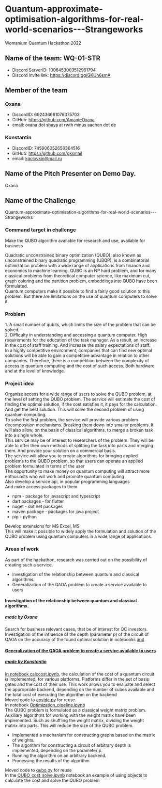 # Quantum-approximate-optimisation-algorithms-for-real-world-scenarios---Strangeworks
Womanium Quantum Hackathon 2022

## Name of the team: WQ-01-STR
- Discord ServerID: 1006453003512991794
- Discord Invite link: https://discord.gg/GKUh6smA
## Member of the team
### Oxana
- DiscordID: 692436681076375703
- GitHub: https://github.com/AmanieOxana
- email: oxana dot shaya at rwth minus aachen dot de
### Konstantin
- DiscordID: 745906052658364516
- GitHub: https://github.com/gksmail
- email: kgolovkin@mail.ru
## Name of the Pitch Presenter on Demo Day.
Oxana
## Name of the Challenge
   Quantum-approximate-optimisation-algorithms-for-real-world-scenarios---Strangeworks
###  Command target in challenge
Make the QUBO algorithm available for research and use, available for business
<div>
  Quadratic unconstrained binary optimization (QUBO), also known as unconstrained binary quadratic programming (UBQP), is a combinatorial optimization problem with a wide range of applications from finance and economics to machine learning. QUBO is an NP hard problem, and for many classical problems from theoretical computer science, like maximum cut, graph coloring and the partition problem, embeddings into QUBO have been formulated.
</div>
<div>
Quantum computers make it possible to find a fairly good solution to this problem. But there are limitations on the use of quantum computers to solve it.
</div>
<h3> Problem </h3>
<div>
1. A small number of qubits, which limits the size of the problem that can be solved.
</div>
<div>
2. Difficulty in understanding and accessing a quantum computer. High requirements for the education of the task manager. As a result, an increase in the cost of staff training. And increase the salary expectations of staff.
</div>
<div>
In a highly competitive environment, companies that can find new optimal solutions will be able to gain a competitive advantage in relation to other companies. Therefore, there is a competition between the complexity of access to quantum computing and the cost of such access. Both hardware and at the level of knowledge.
</div>

### Project idea
<div>
Organize access for a wide range of users to solve the QUBO problem, at the level of setting the QUBO problem. The service will estimate the cost of finding the optimal solution, if the cost satisfies it, it pays for the calculation. And get the best solution.
This will solve the second problem of using quantum computing.
</div>
<div>
To solve the first problem, the service will provide various problem decomposition mechanisms. Breaking them down into smaller problems. It will also allow, on the basis of classical algorithms, to merge a broken task into a single whole.
</div>
<div>
This service may be of interest to researchers of the problem. They will be able to offer their own methods of splitting the task into parts and merging them. And provide your solution on a commercial basis.
</div>
<div>
The service will allow you to create algorithms for bringing applied problems to the QUBO problem, so that users can operate an applied problem formulated in terms of the user
</div>
<div>
The opportunity to make money on quantum computing will attract more enthusiasts who will work and promote quantum computing
</div>
<div>
Also develop a service api, in popular programming languages
</div>
<div>
And make access packages to them
</div>

- npm - package for javascript and typescript
- dart packages - for flutter
- nuget - dot net packages
- maven package - packages for java project
- pip - python
<div>
Develop extensions for MS Excel, MS 
</div>
<div>
This will make it possible to widely apply the formulation and solution of the QUBO problem using quantum computers in a wide range of applications.
</div>

### Areas of work
As part of the hackathon, research was carried out on the possibility of creating such a service.

- Investigation of the relationship between quantum and classical algorithms. 
- Generalization of the QAOA problem to create a service available to users

#### Investigation of the relationship between quantum and classical algorithms. 
#####  made by Oxana

Search for business relevant cases, that be of interest for QC investors. Investigation of the influence of the depth (parameter p) of the circuit of QAOA on the accuracy of the found optimal solution in notebooks  <a href='https://github.com/WQ-01-STR/Quantum-approximate-optimisation-algorithms-for-real-world-scenarios---Strangeworks/blob/main/calccost_for_different_depths.ipynb'> and  <a href='https://github.com/WQ-01-STR/Quantum-approximate-optimisation-algorithms-for-real-world-scenarios---Strangeworks/blob/main/QUBO_cost_solve_with_different_depths(2).ipynb'>

#### Generalization of the QAOA problem to create a service available to users
#####  made by Konstantin
<div>
In notebook <a href='https://github.com/WQ-01-STR/Quantum-approximate-optimisation-algorithms-for-real-world-scenarios---Strangeworks/blob/main/calccost.ipynb'>calccost.ipynb</a>, the calculation of the cost of a quantum circuit is implemented, for various platforms. Platforms differ in the set of basis gates and the cost of their use. This work allows you to evaluate and select the appropriate backend, depending on the number of cubes available and the total cost of executing the algorithm on the backend
</div>
<div>
  Moved code to <a href='https://github.com/WQ-01-STR/Quantum-approximate-optimisation-algorithms-for-real-world-scenarios---Strangeworks/blob/main/costdc.py'>costdc.py<a> for reuse
</div>


<div>
In notebook <a href='https://github.com/WQ-01-STR/Quantum-approximate-optimisation-algorithms-for-real-world-scenarios---Strangeworks/blob/main/Optimization_pipeline.ipynb'>Optimization_pipeline.ipynb</a>
</div>
<div>
The QUBO problem is formulated as a classical weight matrix problem. Auxiliary algorithms for working with the weight matrix have been implemented. Such as shuffling the weight matrix, dividing the weight matrix into parts. This will reduce the size of the QUBO problem.
</div>

- Implemented a mechanism for constructing graphs based on the matrix of weights.
- The algorithm for constructing a circuit of arbitrary depth is implemented, depending on the parameter p.
- Running the algorithm on an arbitrary backend.
- Processing the results of the algorithm

<div>
  Moved code to <a href='https://github.com/WQ-01-STR/Quantum-approximate-optimisation-algorithms-for-real-world-scenarios---Strangeworks/blob/main/qubo.py'>qubo.py</a> for reuse
</div>
<div>
In the <a href='https://github.com/WQ-01-STR/Quantum-approximate-optimisation-algorithms-for-real-world-scenarios---Strangeworks/blob/main/QUBO_cost_solve.ipynb'>QUBO_cost_solve.ipynb</a> notebook
an example of using objects to calculate the cost and solve the QUBO problem
</div>



